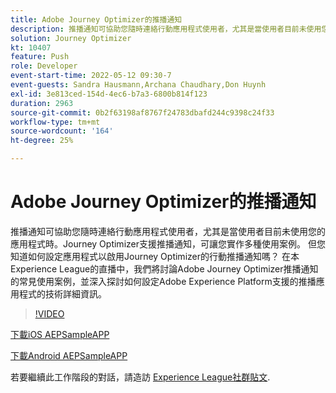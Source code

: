 ```yaml
---
title: Adobe Journey Optimizer的推播通知
description: 推播通知可協助您隨時連絡行動應用程式使用者，尤其是當使用者目前未使用您的應用程式時。Journey Optimizer支援推播而非…… （說明應該介於60到160個字元之間）
solution: Journey Optimizer
kt: 10407
feature: Push
role: Developer
event-start-time: 2022-05-12 09:30-7
event-guests: Sandra Hausmann,Archana Chaudhary,Don Huynh
exl-id: 3e813ced-154d-4ec6-b7a3-6800b814f123
duration: 2963
source-git-commit: 0b2f63198af8767f24783dbafd244c9398c24f33
workflow-type: tm+mt
source-wordcount: '164'
ht-degree: 25%

---
```


# Adobe Journey Optimizer的推播通知

推播通知可協助您隨時連絡行動應用程式使用者，尤其是當使用者目前未使用您的應用程式時。Journey Optimizer支援推播通知，可讓您實作多種使用案例。 但您知道如何設定應用程式以啟用Journey Optimizer的行動推播通知嗎？ 在本Experience League的直播中，我們將討論Adobe Journey Optimizer推播通知的常見使用案例，並深入探討如何設定Adobe Experience Platform支援的推播應用程式的技術詳細資訊。

>[!VIDEO](https://video.tv.adobe.com/v/342810/?quality=12&learn=on)

[下載iOS AEPSampleAPP](https://github.com/adobe/aepsdk-sample-app-ios)

[下載Android AEPSampleAPP](https://github.com/adobe/aepsdk-sample-app-android)

若要繼續此工作階段的對話，請造訪 [Experience League社群貼文](https://experienceleaguecommunities.adobe.com/t5/journey-optimizer-discussions/experience-league-live-post-session-discussion-push/td-p/451869).

